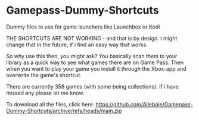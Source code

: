 # Gamepass-Dummy-Shortcuts
Dummy files to use for game launchers like Launchbox or Kodi

THE SHORTCUTS ARE NOT WORKING - and that is by design. 
I might change that in the future, if i find an easy way that works.

So why use this then, you might ask?
You basically scan them to your library as a quick way to see what games there are on Game Pass.
Then when you want to play your game you install it through the Xbox-app and overwrite the game's shortcut.

There are currently 358 games (with some being collections).
If i have missed any please let me know.

To download all the files, click here: https://github.com/Allebale/Gamepass-Dummy-Shortcuts/archive/refs/heads/main.zip 
